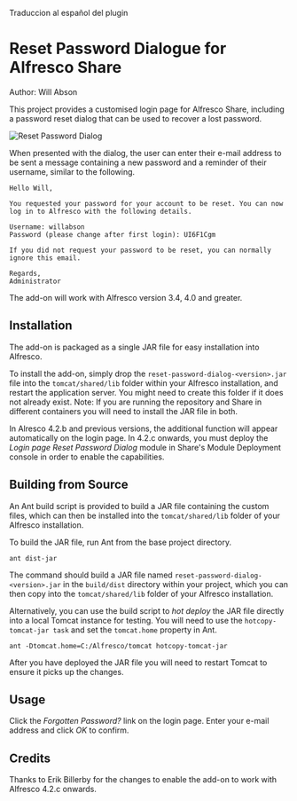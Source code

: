 Traduccion al español del plugin

Reset Password Dialogue for Alfresco Share
==========================================

Author: Will Abson

This project provides a customised login page for Alfresco Share, including a password reset dialog that can be used to recover a lost password.

![Reset Password Dialog](screenshots/reset-password-dialog.png)

When presented with the dialog, the user can enter their e-mail address to be sent a message containing a new password and a reminder of their username, similar to the following.

    Hello Will,
    
    You requested your password for your account to be reset. You can now log in to Alfresco with the following details.

    Username: willabson
    Password (please change after first login): UI6F1Cgm

    If you did not request your password to be reset, you can normally ignore this email.

    Regards,
    Administrator

The add-on will work with Alfresco version 3.4, 4.0 and greater.

Installation
------------

The add-on is packaged as a single JAR file for easy installation into Alfresco.

To install the add-on, simply drop the `reset-password-dialog-<version>.jar` file into the `tomcat/shared/lib` folder within your Alfresco installation, and restart the application server. You might need to create this folder if it does not already exist. Note: If you are running the repository and Share in different containers you will need to install the JAR file in both.

In Alresco 4.2.b and previous versions, the additional function will appear automatically on the login page. In 4.2.c onwards, you must deploy the _Login page Reset Password Dialog_ module in Share's Module Deployment console in order to enable the capabilities.

Building from Source
--------------------

An Ant build script is provided to build a JAR file containing the custom files, which can then be installed into the `tomcat/shared/lib` folder of your Alfresco installation.

To build the JAR file, run Ant from the base project directory.

    ant dist-jar

The command should build a JAR file named `reset-password-dialog-<version>.jar` in the `build/dist` directory within your project, which you can then copy into the `tomcat/shared/lib` folder of your Alfresco installation.

Alternatively, you can use the build script to _hot deploy_ the JAR file directly into a local Tomcat instance for testing. You will need to use the `hotcopy-tomcat-jar task` and set the `tomcat.home` property in Ant.

    ant -Dtomcat.home=C:/Alfresco/tomcat hotcopy-tomcat-jar
    
After you have deployed the JAR file you will need to restart Tomcat to ensure it picks up the changes.

Usage
-----

Click the _Forgotten Password?_ link on the login page. Enter your e-mail address and click *OK* to confirm.

Credits
-------

Thanks to Erik Billerby for the changes to enable the add-on to work with Alfresco 4.2.c onwards.
